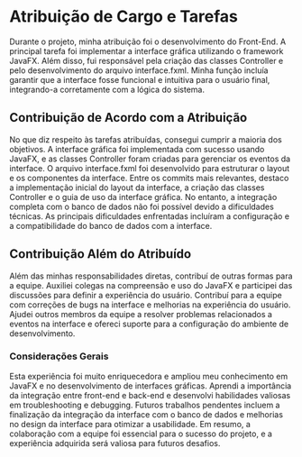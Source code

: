 # Atribuição de Cargo e Tarefas #

Durante o projeto, minha atribuição foi o desenvolvimento do Front-End. A principal tarefa foi implementar a interface gráfica utilizando o framework JavaFX. Além disso, fui responsável pela criação das classes Controller e pelo desenvolvimento do arquivo interface.fxml. Minha função incluía garantir que a interface fosse funcional e intuitiva para o usuário final, integrando-a corretamente com a lógica do sistema.

## Contribuição de Acordo com a Atribuição ##

No que diz respeito às tarefas atribuídas, consegui cumprir a maioria dos objetivos. A interface gráfica foi implementada com sucesso usando JavaFX, e as classes Controller foram criadas para gerenciar os eventos da interface. O arquivo interface.fxml foi desenvolvido para estruturar o layout e os componentes da interface. Entre os commits mais relevantes, destaco a implementação inicial do layout da interface, a criação das classes Controller e o guia de uso da interface gráfica. No entanto, a integração completa com o banco de dados não foi possível devido a dificuldades técnicas. As principais dificuldades enfrentadas incluíram a configuração e a compatibilidade do banco de dados com a interface.

## Contribuição Além do Atribuído ##

Além das minhas responsabilidades diretas, contribuí de outras formas para a equipe. Auxiliei colegas na compreensão e uso do JavaFX e participei das discussões para definir a experiência do usuário. Contribuí para a equipe com correções de bugs na interface e melhorias na experiência do usuário. Ajudei outros membros da equipe a resolver problemas relacionados a eventos na interface e ofereci suporte para a configuração do ambiente de desenvolvimento.

### Considerações Gerais ###

Esta experiência foi muito enriquecedora e ampliou meu conhecimento em JavaFX e no desenvolvimento de interfaces gráficas. Aprendi a importância da integração entre front-end e back-end e desenvolvi habilidades valiosas em troubleshooting e debugging. Futuros trabalhos pendentes incluem a finalização da integração da interface com o banco de dados e melhorias no design da interface para otimizar a usabilidade. Em resumo, a colaboração com a equipe foi essencial para o sucesso do projeto, e a experiência adquirida será valiosa para futuros desafios.
